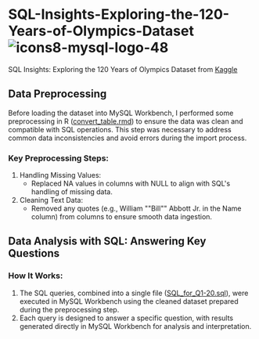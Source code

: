 # SQL-Insights-Exploring-the-120-Years-of-Olympics-Dataset ![icons8-mysql-logo-48](https://github.com/swaapnaa/SQL-PROJECTS/assets/149737403/95180ab6-019c-4ba1-9165-e9449cb95614)
SQL Insights: Exploring the 120 Years of Olympics Dataset from [Kaggle ](https://www.kaggle.com/datasets/heesoo37/120-years-of-olympic-history-athletes-and-results/data)

## Data Preprocessing

Before loading the dataset into MySQL Workbench, I performed some preprocessing in R ([convert_table.rmd](https://github.com/HomantoFeng/SQL-Insights-Exploring-the-120-Years-of-Olympics-Dataset/blob/main/convert_table.Rmd)) to ensure the data was clean and compatible with SQL operations. This step was necessary to address common data inconsistencies and avoid errors during the import process.

### Key Preprocessing Steps:
1. Handling Missing Values:
   * Replaced NA values in columns with NULL to align with SQL's handling of missing data.
2. Cleaning Text Data:
   * Removed any quotes (e.g., William ""Bill"" Abbott Jr. in the Name column) from columns to ensure smooth data ingestion.

## Data Analysis with SQL: Answering Key Questions

### How It Works:
1. The SQL queries, combined into a single file ([SQL_for_Q1-20.sql](https://github.com/HomantoFeng/SQL-Insights-Exploring-the-120-Years-of-Olympics-Dataset/blob/main/SQL_for_Q1-20.sql)), were executed in MySQL Workbench using the cleaned dataset prepared during the preprocessing step.
2. Each query is designed to answer a specific question, with results generated directly in MySQL Workbench for analysis and interpretation.

